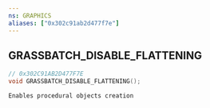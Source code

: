 ```yaml
---
ns: GRAPHICS
aliases: ["0x302c91ab2d477f7e"]
---
```

## GRASSBATCH_DISABLE_FLATTENING

```c
// 0x302C91AB2D477F7E
void GRASSBATCH_DISABLE_FLATTENING();
```

```
Enables procedural objects creation
```
